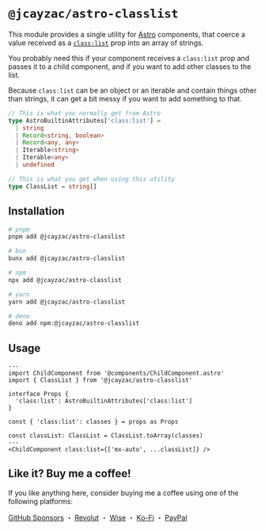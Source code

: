 # `@jcayzac/astro-classlist`

This module provides a single utility for [Astro](https://astro.build/) components, that coerce a value received as a [`class:list`](https://docs.astro.build/reference/directives-reference/) prop into an array of strings.

You probably need this if your component receives a `class:list` prop and passes it to a child component, and if you want to add other classes to the list.

Because `class:list` can be an object or an iterable and contain things other than strings, it can get a bit messy if you want to add something to that.

```ts
// This is what you normally get from Astro
type AstroBuiltinAttributes['class:list'] =
  | string
  | Record<string, boolean>
  | Record<any, any>
  | Iterable<string>
  | Iterable<any>
  | undefined

// This is what you get when using this utility
type ClassList = string[]
```

## Installation

```sh
# pnpm
pnpm add @jcayzac/astro-classlist

# bun
bunx add @jcayzac/astro-classlist

# npm
npx add @jcayzac/astro-classlist

# yarn
yarn add @jcayzac/astro-classlist

# deno
deno add npm:@jcayzac/astro-classlist
```

## Usage

```astro
---
import ChildComponent from '@components/ChildComponent.astro'
import { ClassList } from '@jcayzac/astro-classlist'

interface Props {
  'class:list': AstroBuiltinAttributes['class:list']
}

const { 'class:list': classes } = props as Props

const classList: ClassList = ClassList.toArray(classes)
---
<ChildComponent class:list={['mx-auto', ...classList]} />
```

## Like it? Buy me a coffee!

If you like anything here, consider buying me a coffee using one of the following platforms:

[GitHub Sponsors](https://github.com/sponsors/jcayzac) ・ [Revolut](https://revolut.me/julienswap) ・ [Wise](https://wise.com/pay/me/julienc375) ・ [Ko-Fi](https://ko-fi.com/jcayzac) ・ [PayPal](https://paypal.me/jcayzac)
